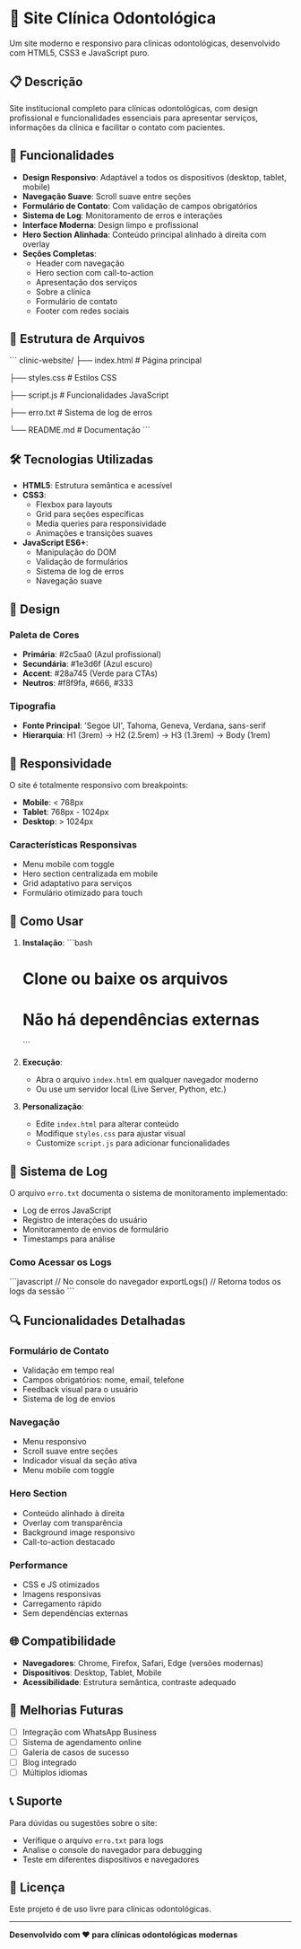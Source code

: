 # 🦷 Site Clínica Odontológica

Um site moderno e responsivo para clínicas odontológicas, desenvolvido com HTML5, CSS3 e JavaScript puro.

## 📋 Descrição

Site institucional completo para clínicas odontológicas, com design profissional e funcionalidades essenciais para apresentar serviços, informações da clínica e facilitar o contato com pacientes.

## 🚀 Funcionalidades

- **Design Responsivo**: Adaptável a todos os dispositivos (desktop, tablet, mobile)
- **Navegação Suave**: Scroll suave entre seções
- **Formulário de Contato**: Com validação de campos obrigatórios
- **Sistema de Log**: Monitoramento de erros e interações
- **Interface Moderna**: Design limpo e profissional
- **Hero Section Alinhada**: Conteúdo principal alinhado à direita com overlay
- **Seções Completas**:
  - Header com navegação
  - Hero section com call-to-action
  - Apresentação dos serviços
  - Sobre a clínica
  - Formulário de contato
  - Footer com redes sociais

## 📁 Estrutura de Arquivos

\`\`\`
clinic-website/
├── index.html          # Página principal

├── styles.css          # Estilos CSS

├── script.js           # Funcionalidades JavaScript

├── erro.txt            # Sistema de log de erros

└── README.md           # Documentação
\`\`\`

## 🛠️ Tecnologias Utilizadas

- **HTML5**: Estrutura semântica e acessível
- **CSS3**: 
  - Flexbox para layouts
  - Grid para seções específicas
  - Media queries para responsividade
  - Animações e transições suaves
- **JavaScript ES6+**:
  - Manipulação do DOM
  - Validação de formulários
  - Sistema de log de erros
  - Navegação suave

## 🎨 Design

### Paleta de Cores
- **Primária**: #2c5aa0 (Azul profissional)
- **Secundária**: #1e3d6f (Azul escuro)
- **Accent**: #28a745 (Verde para CTAs)
- **Neutros**: #f8f9fa, #666, #333

### Tipografia
- **Fonte Principal**: 'Segoe UI', Tahoma, Geneva, Verdana, sans-serif
- **Hierarquia**: H1 (3rem) → H2 (2.5rem) → H3 (1.3rem) → Body (1rem)

## 📱 Responsividade

O site é totalmente responsivo com breakpoints:
- **Mobile**: < 768px
- **Tablet**: 768px - 1024px  
- **Desktop**: > 1024px

### Características Responsivas
- Menu mobile com toggle
- Hero section centralizada em mobile
- Grid adaptativo para serviços
- Formulário otimizado para touch

## 🔧 Como Usar

1. **Instalação**:
   \`\`\`bash
   # Clone ou baixe os arquivos
   # Não há dependências externas
   \`\`\`

2. **Execução**:
   - Abra o arquivo `index.html` em qualquer navegador moderno
   - Ou use um servidor local (Live Server, Python, etc.)

3. **Personalização**:
   - Edite `index.html` para alterar conteúdo
   - Modifique `styles.css` para ajustar visual
   - Customize `script.js` para adicionar funcionalidades

## 📝 Sistema de Log

O arquivo `erro.txt` documenta o sistema de monitoramento implementado:
- Log de erros JavaScript
- Registro de interações do usuário
- Monitoramento de envios de formulário
- Timestamps para análise

### Como Acessar os Logs
\`\`\`javascript
// No console do navegador
exportLogs() // Retorna todos os logs da sessão
\`\`\`

## 🔍 Funcionalidades Detalhadas

### Formulário de Contato
- Validação em tempo real
- Campos obrigatórios: nome, email, telefone
- Feedback visual para o usuário
- Sistema de log de envios

### Navegação
- Menu responsivo
- Scroll suave entre seções
- Indicador visual da seção ativa
- Menu mobile com toggle

### Hero Section
- Conteúdo alinhado à direita
- Overlay com transparência
- Background image responsivo
- Call-to-action destacado

### Performance
- CSS e JS otimizados
- Imagens responsivas
- Carregamento rápido
- Sem dependências externas

## 🌐 Compatibilidade

- **Navegadores**: Chrome, Firefox, Safari, Edge (versões modernas)
- **Dispositivos**: Desktop, Tablet, Mobile
- **Acessibilidade**: Estrutura semântica, contraste adequado

## 🚀 Melhorias Futuras

- [ ] Integração com WhatsApp Business
- [ ] Sistema de agendamento online
- [ ] Galeria de casos de sucesso
- [ ] Blog integrado
- [ ] Múltiplos idiomas

## 📞 Suporte

Para dúvidas ou sugestões sobre o site:
- Verifique o arquivo `erro.txt` para logs
- Analise o console do navegador para debugging
- Teste em diferentes dispositivos e navegadores

## 📄 Licença

Este projeto é de uso livre para clínicas odontológicas.

---

**Desenvolvido com ❤️ para clínicas odontológicas modernas**
